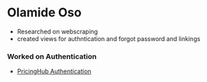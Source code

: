 # Olamide Oso
- Researched on webscraping
- created views for authntication and forgot password and linkings
### Worked on Authentication
- <a href="https://github.com/zuri-training/Project-price-compare-team-25/blob/main/pricingHub/accounts/views.py">PricingHub Authentication </a>
